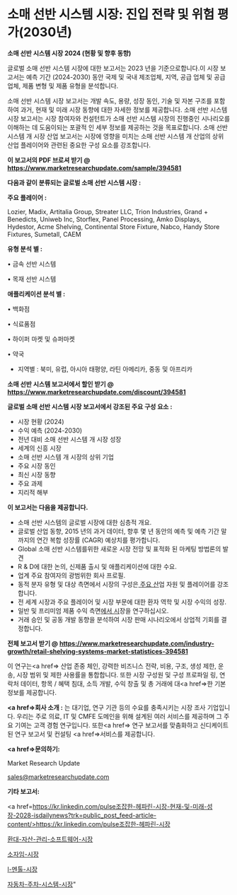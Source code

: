 # 소매 선반 시스템 시장: 진입 전략 및 위험 평가(2030년)

<strong>소매 선반 시스템 시장 2024 (현황 및 향후 동향)</strong>

글로벌 소매 선반 시스템 시장에 대한 보고서는 2023 년을 기준으로합니다.이 시장 보고서는 예측 기간 (2024-2030) 동안 국제 및 국내 제조업체, 지역, 공급 업체 및 공급 업체, 제품 변형 및 제품 유형을 분석합니다.

소매 선반 시스템 시장 보고서는 개발 속도, 용량, 성장 동인, 기술 및 자본 구조를 포함하여 과거, 현재 및 미래 시장 동향에 대한 자세한 정보를 제공합니다. 소매 선반 시스템 시장 보고서는 시장 참여자와 컨설턴트가 소매 선반 시스템 시장의 진행중인 시나리오를 이해하는 데 도움이되는 포괄적 인 세부 정보를 제공하는 것을 목표로합니다. 소매 선반 시스템 개 시장 산업 보고서는 시장에 영향을 미치는 소매 선반 시스템 개 산업의 상위 산업 플레이어와 관련된 중요한 구성 요소를 강조합니다.



<strong>이 보고서의 PDF 브로셔 받기 @ <a href=https://www.marketresearchupdate.com/sample/394581>https://www.marketresearchupdate.com/sample/394581</a></strong>



<strong>다음과 같이 분류되는 글로벌 소매 선반 시스템 시장 :</strong>



<strong>주요 플레이어 :</strong>

Lozier, Madix, Artitalia Group, Streater LLC, Trion Industries, Grand + Benedicts, Uniweb Inc, Storflex, Panel Processing, Amko Displays, Hydestor, Acme Shelving, Continental Store Fixture, Nabco, Handy Store Fixtures, Sumetall, CAEM



<strong>유형 분석 별 :</strong>

• 금속 선반 시스템

• 목재 선반 시스템



<strong>애플리케이션 분석 별 :</strong>

• 백화점

• 식료품점

• 하이퍼 마켓 및 슈퍼마켓

• 약국

<ul>
  <li>지역별 : 북미, 유럽, 아시아 태평양, 라틴 아메리카, 중동 및 아프리카</li>
</ul>


<strong>소매 선반 시스템 보고서에서 할인 받기 @ <a href=https://www.marketresearchupdate.com/discount/394581>https://www.marketresearchupdate.com/discount/394581</a></strong>



<strong>글로벌 소매 선반 시스템 시장 보고서에서 강조된 주요 구성 요소 :</strong>
<ul>
  <li>시장 현황 (2024)</li>
  <li>수익 예측 (2024-2030)</li>
  <li>전년 대비 소매 선반 시스템 개 시장 성장</li>
  <li>세계의 신흥 시장</li>
  <li>소매 선반 시스템 개 시장의 상위 기업</li>
  <li>주요 시장 동인</li>
  <li>최신 시장 동향</li>
  <li>주요 과제</li>
  <li>지리적 해부</li>
</ul>


<strong>이 보고서는 다음을 제공합니다.</strong>
<ul>
  <li>소매 선반 시스템의 글로벌 시장에 대한 심층적 개요.</li>
  <li>글로벌 산업 동향, 2015 년의 과거 데이터, 향후 몇 년 동안의 예측 및 예측 기간 말까지의 연간 복합 성장률 (CAGR) 예상치를 평가합니다.</li>
  <li>Global 소매 선반 시스템를위한 새로운 시장 전망 및 표적화 된 마케팅 방법론의 발견</li>
  <li>R &amp; D에 대한 논의, 신제품 출시 및 애플리케이션에 대한 수요.</li>
  <li>업계 주요 참여자의 광범위한 회사 프로필.</li>
  <li>동적 분자 유형 및 대상 측면에서 시장의 구성은<a href=> 주요 산</a>업 자원 및 플레이어를 강조합니다.</li>
  <li>전 세계 시장과 주요 플레이어 및 시장 부문에 대한 환자 역학 및 시장 수익의 성장.</li>
  <li>일반 및 프리미엄 제품 수익 측면<a href=>에서 시</a>장을 연구하십시오.</li>
  <li>거래 승인 및 공동 개발 동향을 분석하여 시장 판매 시나리오에서 상업적 기회를 결정합니다.</li>
</ul>



<strong>전체 보고서 받기 @ <a href=https://www.marketresearchupdate.com/industry-growth/retail-shelving-systems-market-statistices-394581>https://www.marketresearchupdate.com/industry-growth/retail-shelving-systems-market-statistices-394581</a></strong>

이 연구는<a href=> 산업 존중</a> 체인, 강력한 비즈니스 전략, 비용, 구조, 생성 제한, 운송, 시장 범위 및 제한 사용률을 통합합니다. 또한 시장 구성원 및 구성 프로파일 링, 연락처 데이터, 항목 / 혜택 침대, 소득 개발, 수익 창출 및 총 거래에 대<a href=>한 기본 </a>정보를 제공합니다.



<strong><a href=>회사 소</a>개 :</strong>
는 대기업, 연구 기관 등의 수요를 충족시키는 시장 조사 기업입니다. 우리는 주로 의료, IT 및 CMFE 도메인을 위해 설계된 여러 서비스를 제공하며 그 주요 기여는 고객 경험 연구입니다. 또한<a href=> 연구 보</a>고서를 맞춤화하고 신디케이트 된 연구 보고서 및 컨설팅 <a href=>서비스</a>를 제공합니다.



<strong><a href=>문의하기:</a></strong>

Market Research Update

sales@marketresearchupdate.com



<strong>기타 보고서:</strong>

<a href=https://kr.linkedin.com/pulse조잡한-헤파린-시장-현재-및-미래-성장-2028-isdailynews?trk=public_post_feed-article-content/>https://kr.linkedin.com/pulse조잡한-헤파린-시장</a>

<a href=https://www.linkedin.com/pulse/환대-자산-관리-소프트웨어-시장-진입-전략-및-위험-평가2029년-analytics-alchemy-360-analysis/>환대-자산-관리-소프트웨어-시장</a>

<a href=https://www.linkedin.com/pulse/소자임-시장-현재-및-미래-성장-2029-trendsetters-talk-360-analysis-ija4f/>소자임-시장</a>

<a href=https://www.linkedin.com/pulse/l-멘톨-시장-규모-및-성장-2023-market-matrix-musings-analysis-ko4of/>l-멘톨-시장</a>

<a href=https://www.linkedin.com/pulse/자동차-주차-시스템-시장-세분화-연구-및-목표-고객2030년-survey-spotlight-pro-24-analysis-yfg9f/>자동차-주차-시스템-시장</a>"
